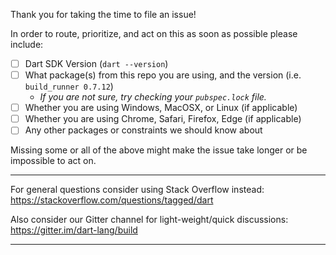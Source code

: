 Thank you for taking the time to file an issue!

In order to route, prioritize, and act on this as soon as possible please include:

* [ ] Dart SDK Version (`dart --version`)
* [ ] What package(s) from this repo you are using, and the version (i.e. `build_runner 0.7.12`)
  * _If you are not sure, try checking your `pubspec.lock` file._ 
* [ ] Whether you are using Windows, MacOSX, or Linux (if applicable)
* [ ] Whether you are using Chrome, Safari, Firefox, Edge (if applicable)
* [ ] Any other packages or constraints we should know about

Missing some or all of the above might make the issue take longer or be impossible to act on.

----

For general questions consider using Stack Overflow instead:
https://stackoverflow.com/questions/tagged/dart

Also consider our Gitter channel for light-weight/quick discussions:
https://gitter.im/dart-lang/build

-----
